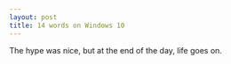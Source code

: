 ```yaml
---
layout: post
title: 14 words on Windows 10
---
```


The hype was nice, but at the end of the day, life goes on.
